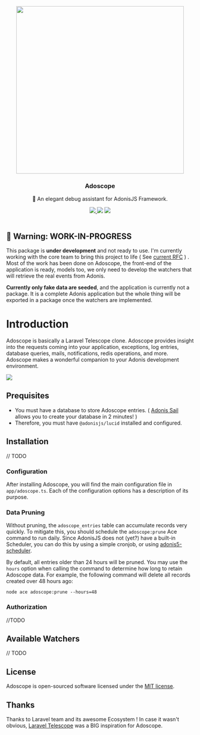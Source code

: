 <div align="center">
  <img src="https://i.imgur.com/UfEF0GR.png" width="450px" />  
  <br/>
  <h3>Adoscope</h3>
  <p>🔭 An elegant debug assistant for AdonisJS Framework.</p>
  <a href="https://www.npmjs.com/package/adoscope">
    <img src="https://img.shields.io/npm/v/adoscope.svg?style=for-the-badge&logo=npm" />
  </a>
  <img src="https://img.shields.io/npm/l/adoscope?color=blueviolet&style=for-the-badge" />
  <img src="https://img.shields.io/badge/Typescript-294E80.svg?style=for-the-badge&logo=typescript" />

  <br/>
  <br/>
</div>

## 🚧 Warning: WORK-IN-PROGRESS
This package is **under development** and not ready to use. I'm currently working with the core team to bring this project to life ( See [current RFC](https://github.com/adonisjs/rfcs/pull/43) ) . Most of the work has been done on Adoscope, the front-end of the application is ready, models too, we only need to develop the watchers that will retrieve the real events from Adonis. 

**Currently only fake data are seeded**, and the application is currently not a package. It is a complete Adonis application but the whole thing will be exported in a package once the watchers are implemented.

# Introduction
Adoscope is basically a Laravel Telescope clone. Adoscope provides insight into the requests coming into your application, exceptions, log entries, database queries, mails, notifications, redis operations, and more. Adoscope makes a wonderful companion to your Adonis development environment.

![](https://i.imgur.com/tfqgKQJ.png)

## Prequisites
- You must have a database to store Adoscope entries. ( [Adonis Sail](http://github.com/Julien-R44/adonis-sail) allows you to create your database in 2 minutes! )
- Therefore, you must have `@adonisjs/lucid` installed and configured.

## Installation
// TODO

### Configuration
After installing Adoscope, you will find the main configuration file in `app/adoscope.ts`. Each of the configuration options has a description of its purpose.

### Data Pruning
Without pruning, the `adoscope_entries` table can accumulate records very quickly. To mitigate this, you should schedule the `adoscope:prune` Ace command to run daily. Since AdonisJS does not (yet?) have a built-in Scheduler, you can do this by using a simple cronjob, or using [adonis5-scheduler](https://github.com/reg2005/adonis5-scheduler).

By default, all entries older than 24 hours will be pruned. You may use the `hours` option when calling the command to determine how long to retain Adoscope data. For example, the following command will delete all records created over 48 hours ago:
```
node ace adoscope:prune --hours=48
```

### Authorization
//TODO

## Available Watchers
// TODO

## License
Adoscope is open-sourced software licensed under the [MIT license](https://github.com/julien-r44/adoscope/LICENSE.md).

## Thanks
Thanks to Laravel team and its awesome Ecosystem ! In case it wasn't obvious, [Laravel Telescope](https://laravel.com/docs/8.x/telescope) was a BIG inspiration for Adoscope.
